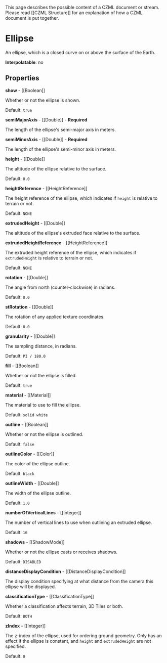 This page describes the possible content of a CZML document or stream. Please read [[CZML Structure]] for an explanation of how a CZML document is put together.

# Ellipse

An ellipse, which is a closed curve on or above the surface of the Earth.

**Interpolatable**: no

## Properties

**show** - [[Boolean]]

Whether or not the ellipse is shown.

Default: `true`


**semiMajorAxis** - [[Double]] - **Required**

The length of the ellipse's semi-major axis in meters.


**semiMinorAxis** - [[Double]] - **Required**

The length of the ellipse's semi-minor axis in meters.


**height** - [[Double]]

The altitude of the ellipse relative to the surface.

Default: `0.0`


**heightReference** - [[HeightReference]]

The height reference of the ellipse, which indicates if `height` is relative to terrain or not.

Default: `NONE`


**extrudedHeight** - [[Double]]

The altitude of the ellipse's extruded face relative to the surface.


**extrudedHeightReference** - [[HeightReference]]

The extruded height reference of the ellipse, which indicates if `extrudedHeight` is relative to terrain or not.

Default: `NONE`


**rotation** - [[Double]]

The angle from north (counter-clockwise) in radians.

Default: `0.0`


**stRotation** - [[Double]]

The rotation of any applied texture coordinates.

Default: `0.0`


**granularity** - [[Double]]

The sampling distance, in radians.

Default: `PI / 180.0`


**fill** - [[Boolean]]

Whether or not the ellipse is filled.

Default: `true`


**material** - [[Material]]

The material to use to fill the ellipse.

Default: `solid white`


**outline** - [[Boolean]]

Whether or not the ellipse is outlined.

Default: `false`


**outlineColor** - [[Color]]

The color of the ellipse outline.

Default: `black`


**outlineWidth** - [[Double]]

The width of the ellipse outline.

Default: `1.0`


**numberOfVerticalLines** - [[Integer]]

The number of vertical lines to use when outlining an extruded ellipse.

Default: `16`


**shadows** - [[ShadowMode]]

Whether or not the ellipse casts or receives shadows.

Default: `DISABLED`


**distanceDisplayCondition** - [[DistanceDisplayCondition]]

The display condition specifying at what distance from the camera this ellipse will be displayed.


**classificationType** - [[ClassificationType]]

Whether a classification affects terrain, 3D Tiles or both.

Default: `BOTH`


**zIndex** - [[Integer]]

The z-index of the ellipse, used for ordering ground geometry. Only has an effect if the ellipse is constant, and `height` and `extrudedHeight` are not specified.

Default: `0`


